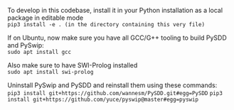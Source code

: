 To develop in this codebase, install it in your Python installation as a local package in editable mode  
`pip3 install -e . (in the directory containing this very file)`

If on Ubuntu, now make sure you have all GCC/G++ tooling to build PySDD and PySwip:  
`sudo apt install gcc`
  
Also make sure to have SWI-Prolog installed  
`sudo apt install swi-prolog`

Uninstall PySwip and PySDD and reinstall them using these commands:  
`pip3 install git+https://github.com/wannesm/PySDD.git#egg=PySDD`
`pip3 install git+https://github.com/yuce/pyswip@master#egg=pyswip`